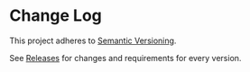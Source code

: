 # Change Log

This project adheres to [Semantic Versioning](http://semver.org/).

See [Releases](https://github.com/swissgrc/postcss-remove-font-face-format/releases) for changes and requirements for every version.
